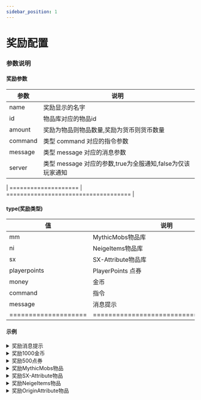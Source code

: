 ```yaml
---
sidebar_position: 1
---
```


# 奖励配置

### **参数说明**

#### **奖励参数**

| 参数      | 说明                                      |
|---------|-----------------------------------------|
| name    | 奖励显示的名字                                 |
| id      | 物品库对应的物品id                              |
| amount  | 奖励为物品则物品数量,奖励为货币则货币数量                   |
| command | 类型 command 对应的指令参数                      |
| message | 类型 message 对应的消息参数                      |
| server  | 类型 message 对应的参数,true为全服通知,false为仅该玩家通知 |

| ==================== | ==================================== |

#### **type(奖励类型)**

| 值                    | 说明                                     |
|----------------------|----------------------------------------|
| mm                   | MythicMobs物品库                          |
| ni                   | NeigeItems物品库                          |
| sx                   | SX-Attribute物品库                        |
| playerpoints         | PlayerPoints 点券                        |
| money                | 金币                                     |
| command              | 指令                                     |
| message              | 消息提示                                   |
| ==================== | ====================================== |

#### **示例**

<details>
<summary>奖励消息提示</summary>

  ```yaml
# 玩家提醒
- "type=message,message='§a恭喜玩家 §e%player_name% §a在花开富贵中开出了 §e10000金币'"
# 全服提醒提醒
- "type=message,message='§a恭喜玩家 §e%player_name% §a在花开富贵中开出了 §e10000金币',server=true"
  ```

</details>

<details>
<summary>奖励1000金币</summary>

  ```yaml
- "type=money,amount=1000"
  ```

</details>

<details>
<summary>奖励500点券</summary>

  ```yaml
- "type=playerpoints,amount=500"
  ```

</details>


<details>
<summary>奖励MythicMobs物品</summary>

  ```yaml
- "type=mm,id=物品库中的ID,amount=1"
  ```

</details>

<details>
<summary>奖励SX-Attribute物品</summary>

  ```yaml
- "type=sx,id=物品库中的ID,amount=1"
  ```

</details>

<details>
<summary>奖励NeigeItems物品</summary>

  ```yaml
- "type=ni,id=物品库中的ID,amount=1"
  ```

</details>

<details>
<summary>奖励OriginAttribute物品</summary>

  ```yaml
- "type=oa,id=物品库中的ID,amount=1"
  ```

</details>
